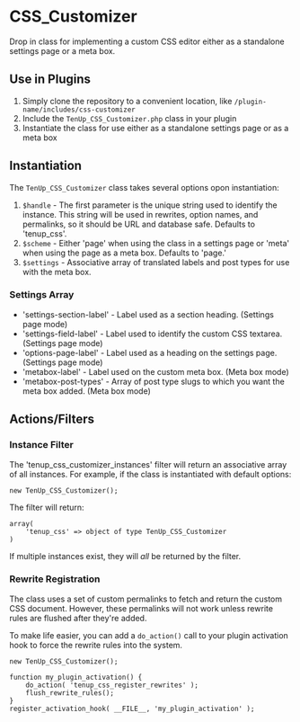 CSS_Customizer
==============

Drop in class for implementing a custom CSS editor either as a standalone settings page or a meta box.

Use in Plugins
--------------

1. Simply clone the repository to a convenient location, like `/plugin-name/includes/css-customizer`
1. Include the `TenUp_CSS_Customizer.php` class in your plugin
1. Instantiate the class for use either as a standalone settings page or as a meta box

Instantiation
-------------

The `TenUp_CSS_Customizer` class takes several options opon instantiation:

1. `$handle` - The first parameter is the unique string used to identify the instance.  This string will be used in rewrites, option names, and permalinks, so it should be URL and database safe. Defaults to 'tenup_css'.
1. `$scheme` - Either 'page' when using the class in a settings page or 'meta' when using the page as a meta box. Defaults to 'page.'
1. `$settings` - Associative array of translated labels and post types for use with the meta box.

### Settings Array

- 'settings-section-label' - Label used as a section heading. (Settings page mode)
- 'settings-field-label' - Label used to identify the custom CSS textarea. (Settings page mode)
- 'options-page-label' - Label used as a heading on the settings page. (Settings page mode)
- 'metabox-label' - Label used on the custom meta box. (Meta box mode)
- 'metabox-post-types' - Array of post type slugs to which you want the meta box added. (Meta box mode)

Actions/Filters
-------

### Instance Filter

The 'tenup_css_customizer_instances' filter will return an associative array of all instances.  For example, if the class is instantiated with default options:

    new TenUp_CSS_Customizer();

The filter will return:

    array(
        'tenup_css' => object of type TenUp_CSS_Customizer
    )

If multiple instances exist, they will *all* be returned by the filter.

### Rewrite Registration

The class uses a set of custom permalinks to fetch and return the custom CSS document.  However, these permalinks will not work unless rewrite rules are flushed after they're added.

To make life easier, you can add a `do_action()` call to your plugin activation hook to force the rewrite rules into the system.

    new TenUp_CSS_Customizer();

    function my_plugin_activation() {
        do_action( 'tenup_css_register_rewrites' );
        flush_rewrite_rules();
    }
    register_activation_hook( __FILE__, 'my_plugin_activation' );